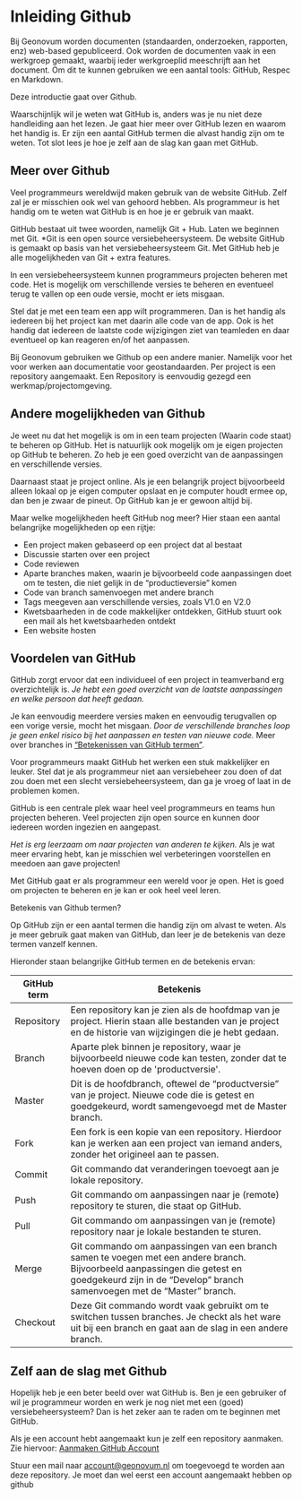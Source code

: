 # Inleiding Github

Bij Geonovum worden documenten (standaarden, onderzoeken, rapporten, enz) web-based gepubliceerd. Ook worden de documenten vaak in een werkgroep gemaakt, waarbij ieder werkgroeplid meeschrijft aan het document. Om dit te kunnen gebruiken we een aantal tools: GitHub, Respec en Markdown.

Deze introductie gaat over Github.

Waarschijnlijk wil je weten wat GitHub is, anders was je nu niet deze handleiding aan het lezen. Je gaat hier meer over GitHub lezen en waarom het handig is. Er zijn een aantal GitHub termen die alvast handig zijn om te weten. Tot slot lees je hoe je zelf aan de slag kan gaan met GitHub. 

## Meer over Github

Veel programmeurs wereldwijd maken gebruik van de website GitHub. Zelf zal je er misschien ook wel van gehoord hebben. Als programmeur is het handig om te weten wat GitHub is en hoe je er gebruik van maakt.

GitHub bestaat uit twee woorden, namelijk Git + Hub. Laten we beginnen met Git. *Git is een open source versiebeheersysteem. De website GitHub is gemaakt op basis van het versiebeheersysteem Git. Met GitHub heb je alle mogelijkheden van Git + extra features.

In een versiebeheersysteem kunnen programmeurs projecten beheren met code. Het is mogelijk om verschillende versies te beheren en eventueel terug te vallen op een oude versie, mocht er iets misgaan.

Stel dat je met een team een app wilt programmeren. Dan is het handig als iedereen bij het project kan met daarin alle code van de app. Ook is het handig dat iedereen de laatste code wijzigingen ziet van teamleden en daar eventueel op kan reageren en/of het aanpassen.

Bij Geonovum gebruiken we Github op een andere manier. Namelijk voor het voor werken aan documentatie voor geostandaarden. Per project is een repository aangemaakt. Een Repository is eenvoudig gezegd een werkmap/projectomgeving.

## Andere mogelijkheden van Github

Je weet nu dat het mogelijk is om in een team projecten (Waarin code staat) te beheren op GitHub. Het is natuurlijk ook mogelijk om je eigen projecten op GitHub te beheren. Zo heb je een goed overzicht van de aanpassingen en verschillende versies.

Daarnaast staat je project online. Als je een belangrijk project bijvoorbeeld alleen lokaal op je eigen computer opslaat en je computer houdt ermee op, dan ben je zwaar de pineut. Op GitHub kan je er gewoon altijd bij.

Maar welke mogelijkheden heeft GitHub nog meer? Hier staan een aantal belangrijke mogelijkheden op een rijtje:

- Een project maken gebaseerd op een project dat al bestaat
- Discussie starten over een project
- Code reviewen
- Aparte branches maken, waarin je bijvoorbeeld code aanpassingen doet  om te testen, die niet gelijk in de “productieversie” komen
- Code van branch samenvoegen met andere branch
- Tags meegeven aan verschillende versies, zoals V1.0 en V2.0
- Kwetsbaarheden in de code makkelijker ontdekken, GitHub stuurt ook een mail als het kwetsbaarheden ontdekt
- Een website hosten

## Voordelen van GitHub

GitHub zorgt ervoor dat een individueel of een project in teamverband erg overzichtelijk is. *Je hebt een goed overzicht van de laatste aanpassingen en welke persoon dat heeft gedaan.*

Je kan eenvoudig meerdere versies maken en eenvoudig terugvallen op een vorige versie, mocht het misgaan. *Door de verschillende branches loop je geen enkel risico bij het aanpassen en testen van nieuwe code.* Meer over branches in <a href='https://programmeerplaats.nl/wat-is-github/' target='_blank'><u>“Betekenissen van GitHub termen”</u></a>.

Voor programmeurs maakt GitHub het werken een stuk makkelijker en leuker. Stel dat je als programmeur niet aan versiebeheer zou doen of dat zou doen met een slecht versiebeheersysteem, dan ga je vroeg of laat in de problemen komen.

GitHub is een centrale plek waar heel veel programmeurs en teams hun projecten beheren. Veel projecten zijn open source en kunnen door iedereen worden ingezien en aangepast.

*Het is erg leerzaam om naar projecten van anderen te kijken.* Als je wat meer ervaring hebt, kan je misschien wel verbeteringen voorstellen en meedoen aan gave projecten!

Met GitHub gaat er als programmeur een wereld voor je open. Het is goed om projecten te beheren en je kan er ook heel veel leren.

Betekenis van Github termen?

Op GitHub zijn er een aantal termen die handig zijn om alvast te weten. Als je meer gebruik gaat maken van GitHub, dan leer je de betekenis van deze termen vanzelf kennen.

Hieronder staan belangrijke GitHub termen en de betekenis ervan:

| GitHub term | Betekenis                                                                                                                                                                                              |
| ----------- | ------------------------------------------------------------------------------------------------------------------------------------------------------------------------------------------------------ |
| Repository  | Een repository kan je zien als de hoofdmap van je project. Hierin staan alle bestanden van je project en de historie van wijzigingen die je hebt gedaan.                                               |
| Branch      | Aparte plek binnen je repository, waar je bijvoorbeeld nieuwe code kan testen, zonder dat te hoeven doen op de 'productversie'.                                                                        |
| Master      | Dit is de hoofdbranch, oftewel de “productversie” van je project. Nieuwe code die is getest en goedgekeurd, wordt samengevoegd met de Master branch.                                                   |
| Fork        | Een fork is een kopie van een repository. Hierdoor kan je werken aan een project van iemand anders, zonder het origineel aan te passen.                                                                |
| Commit      | Git commando dat veranderingen toevoegt aan je lokale repository.                                                                                                                                      |
| Push        | Git commando om aanpassingen naar je (remote) repository te sturen, die staat op GitHub.                                                                                                               |
| Pull        | Git commando om aanpassingen van je (remote) repository naar je lokale bestanden te sturen.                                                                                                            |
| Merge       | Git commando om aanpassingen van een branch samen te voegen met een andere branch. Bijvoorbeeld aanpassingen die getest en goedgekeurd zijn in de “Develop” branch samenvoegen met de “Master” branch. |
| Checkout    | Deze Git commando wordt vaak gebruikt om te switchen tussen branches. Je checkt als het ware uit bij een branch en gaat aan de slag in een andere branch.                                              |


## Zelf aan de slag met Github

Hopelijk heb je een beter beeld over wat GitHub is. Ben je een gebruiker of wil je programmeur worden en werk je nog niet met een (goed) versiebeheersysteem? Dan is het zeker aan te raden om te beginnen met GitHub.

Als je een account hebt aangemaakt kun je zelf een repository aanmaken. Zie hiervoor: [Aanmaken GitHub Account](GitHub#installatie-en-inrichting)

Stuur een mail naar account@geonovum.nl om toegevoegd te worden aan deze repository. Je moet dan wel eerst een account aangemaakt hebben op github